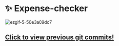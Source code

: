 # ✨ Expense-checker

![ezgif-5-50e3a09dc7](https://user-images.githubusercontent.com/87694150/160588787-939e9fc6-db62-4410-9a7b-9c92d5a40ac4.gif)

## [Click to view previous git commits!](https://github.com/JuhwanLeeKR/Study/tree/main/react-MaximilianSchwarzm%C3%BCller-udemy/react-complete-guide)
